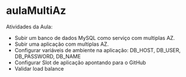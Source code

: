 # aulaMultiAz

Atividades da Aula:
- Subir um banco de dados MySQL como serviço com multiplas AZ.
- Subir uma aplicação com multiplas AZ.
- Configurar variáveis de ambiente na aplicação: DB_HOST, DB_USER, DB_PASSWORD, DB_NAME
- Configurar Slot de aplicação apontando para o GitHub
- Validar load balance


